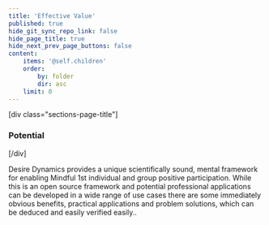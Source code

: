 ```yaml
---
title: 'Effective Value'
published: true
hide_git_sync_repo_link: false
hide_page_title: true
hide_next_prev_page_buttons: false
content:
    items: '@self.children'
    order:
        by: folder
        dir: asc
    limit: 0
---
```


[div class="sections-page-title"]
### Potential
[/div]

Desire Dynamics provides a unique scientifically sound, mental framework for enabling Mindful 1st individual and group positive participation.
While this is an open source framework and potential professional applications can be developed in a wide range of use cases there are some immediately obvious benefits, practical applications and problem solutions, which can be deduced and easily verified easily..
